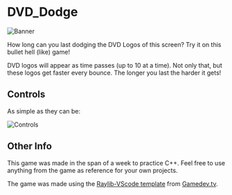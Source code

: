 # DVD_Dodge

![Banner](https://img.itch.zone/aW1nLzEzODA1MTMxLmpwZw==/original/rqlxDx.jpg)

How long can you last dodging the DVD Logos of this screen? Try it on this bullet hell (like) game!

DVD logos will appear as time passes (up to 10 at a time). Not only that, but these logos get faster every bounce. The longer you last the harder it gets!

## Controls

As simple as they can be:

![Controls](https://img.itch.zone/aW1nLzEzODA0MTcxLnBuZw==/original/tKw%2Fxk.png)

## Other Info

This game was made in the span of a week to practice C++. Feel free to use anything from the game as reference for your own projects.

The game was made using the [Raylib-VScode template](https://gitlab.com/GameDevTV/CPPCourse/raylib-vscode-template/-/tree/main?ref_type=heads) from [Gamedev.tv](https://www.gamedev.tv).